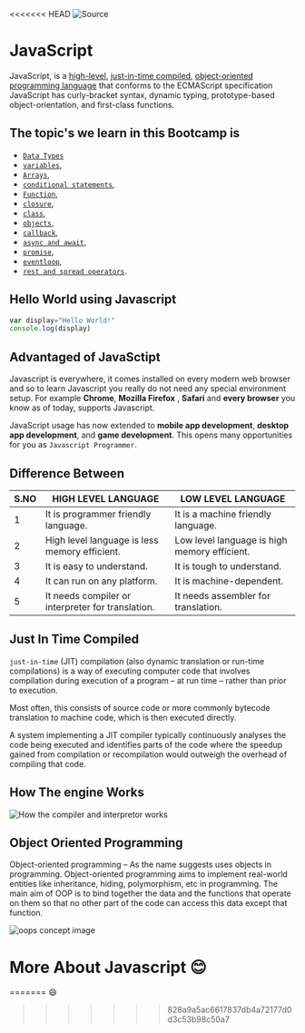 <<<<<<< HEAD
![Source](https://nadia-training.com/wp-content/uploads/2019/03/JavaScript-Essentials-Course.jpg)
# **JavaScript**

JavaScript, is a [high-level](#difference-between), [just-in-time compiled](#just-in-time-compiled), [object-oriented programming language](#object-oriented-programming) that conforms to the ECMAScript specification JavaScript has curly-bracket syntax, dynamic typing, prototype-based object-orientation, and first-class functions.

## **The topic's we learn in this Bootcamp is**

* [`Data Types`](https://github.com/mnptrinity/Redesign/blob/master/JS/2_Data_Types.md)
* [`variables`](https://github.com/mnptrinity/Redesign/blob/master/JS/2_Data_Types.md),
* [`Arrays`](https://github.com/mnptrinity/Redesign/blob/master/JS/2_Data_Types.md),
* [`conditional statements`](),
* [`Function`](),
* [`closure`](),
* [`class`](),
* [`objects`](),
* [`callback`](),
* [`async and await`](),
* [`promise`](),
* [`eventloop`](),
* [`rest and spread operators`]().



## Hello World using Javascript

```js
var display="Hello World!"
console.log(display)
```

## **Advantaged of JavaSctipt**

Javascript is everywhere, it comes installed on every modern web browser and so to learn Javascript you really do not need any special environment setup. For example **Chrome**, **Mozilla Firefox** , **Safari** and **every browser** you know as of today, supports Javascript.

JavaScript usage has now extended to **mobile app development**, **desktop app development**, and **game development**. This opens many opportunities for you as `Javascript Programmer`.

## **Difference Between**
S.NO | HIGH LEVEL LANGUAGE | LOW LEVEL LANGUAGE
---------|----------|---------
 1 | It is programmer friendly language.	 | It is a machine friendly language.
 2  |   High level language is less memory efficient.| Low level language is high memory efficient.
 3  | It is easy to understand.	    |   It is tough to understand.
4   |   It can run on any platform.	    |   It is machine-dependent.
5   |   It needs compiler or interpreter for translation.	|   It needs assembler for translation.


## **Just In Time Compiled**
`just-in-time` (JIT) compilation (also dynamic translation or run-time compilations) is a way of executing computer code that involves compilation during execution of a program – at run time – rather than prior to execution.

Most often, this consists of source code or more commonly bytecode translation to machine code, which is then executed directly. 

A system implementing a JIT compiler typically continuously analyses the code being executed and identifies parts of the code where the speedup gained from compilation or recompilation would outweigh the overhead of compiling that code.

## How The engine Works
![How the compiler and interpretor works](https://miro.medium.com/proxy/1*VqHSZhJ93Vhijkm_VCjHsw.gif)



## **Object Oriented Programming**

Object-oriented programming – As the name suggests uses objects in programming. Object-oriented programming aims to implement real-world entities like inheritance, hiding, polymorphism, etc in programming. The main aim of OOP is to bind together the data and the functions that operate on them so that no other part of the code can access this data except that function.

![oops concept image](https://miro.medium.com/max/1000/1*y6Opk-cAQVe6uyKYH3306g.png)


# More About Javascript 😊
=======
:smile:



>>>>>>> 828a9a5ac6617837db4a72177d0d3c53b98c50a7
